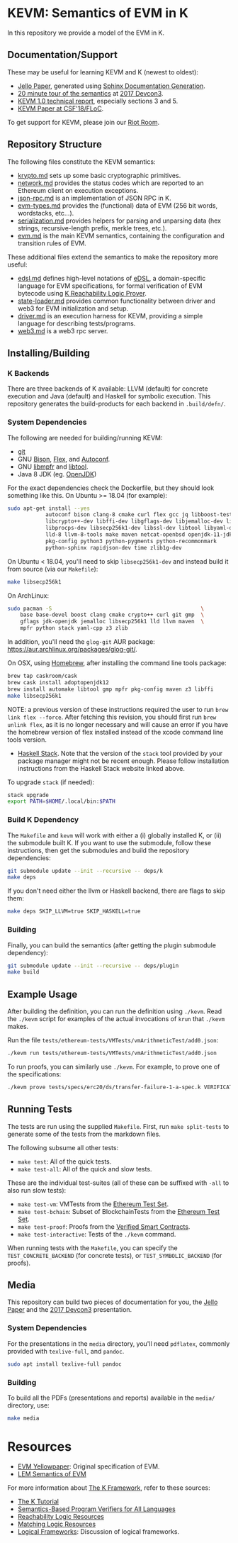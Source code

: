 KEVM: Semantics of EVM in K
===========================

In this repository we provide a model of the EVM in K.

Documentation/Support
---------------------

These may be useful for learning KEVM and K (newest to oldest):

-   [Jello Paper], generated using [Sphinx Documentation Generation].
-   [20 minute tour of the semantics](https://www.youtube.com/watch?v=tIq_xECoicQNov) at [2017 Devcon3].
-   [KEVM 1.0 technical report](http://hdl.handle.net/2142/97207), especially sections 3 and 5.
-   [KEVM Paper at CSF'18/FLoC](http://fsl.cs.illinois.edu/index.php/KEVM:_A_Complete_Semantics_of_the_Ethereum_Virtual_Machine).

To get support for KEVM, please join our [Riot Room](https://riot.im/app/#/room/#k:matrix.org).

Repository Structure
--------------------

The following files constitute the KEVM semantics:

-   [krypto.md](krypto.md) sets up some basic cryptographic primitives.
-   [network.md](network.md) provides the status codes which are reported to an Ethereum client on execution exceptions.
-   [json-rpc.md](json-rpc.md) is an implementation of JSON RPC in K.
-   [evm-types.md](evm-types.md) provides the (functional) data of EVM (256 bit words, wordstacks, etc...).
-   [serialization.md](serialization.md) provides helpers for parsing and unparsing data (hex strings, recursive-length prefix, merkle trees, etc.).
-   [evm.md](evm.md) is the main KEVM semantics, containing the configuration and transition rules of EVM.

These additional files extend the semantics to make the repository more useful:

-   [edsl.md](edsl.md) defines high-level notations of [eDSL], a domain-specific language for EVM specifications, for formal verification of EVM bytecode using [K Reachability Logic Prover].
-   [state-loader.md](state-loader.md) provides common functionality between driver and web3 for EVM initialization and setup.
-   [driver.md](driver.md) is an execution harness for KEVM, providing a simple language for describing tests/programs.
-   [web3.md](web3.md) is a web3 rpc server.

Installing/Building
-------------------

### K Backends

There are three backends of K available: LLVM (default) for concrete execution and Java (default) and Haskell for symbolic execution.
This repository generates the build-products for each backend in `.build/defn/`.

### System Dependencies

The following are needed for building/running KEVM:

-   [git](https://git-scm.com/)
-   GNU [Bison](https://www.gnu.org/software/bison/), [Flex](https://github.com/westes/flex), and [Autoconf](http://www.gnu.org/software/autoconf/).
-   GNU [libmpfr](http://www.mpfr.org/) and [libtool](https://www.gnu.org/software/libtool/).
-   Java 8 JDK (eg. [OpenJDK](http://openjdk.java.net/))

For the exact dependencies check the Dockerfile, but they should look something like this.
On Ubuntu >= 18.04 (for example):

```sh
sudo apt-get install --yes                                                       \
            autoconf bison clang-8 cmake curl flex gcc jq libboost-test-dev      \
            libcrypto++-dev libffi-dev libgflags-dev libjemalloc-dev libmpfr-dev \
            libprocps-dev libsecp256k1-dev libssl-dev libtool libyaml-dev        \
            lld-8 llvm-8-tools make maven netcat-openbsd openjdk-11-jdk          \
            pkg-config python3 python-pygments python-recommonmark               \
            python-sphinx rapidjson-dev time zlib1g-dev
```

On Ubuntu < 18.04, you'll need to skip `libsecp256k1-dev` and instead build it from source (via our `Makefile`):

```sh
make libsecp256k1
```

On ArchLinux:

```sh
sudo pacman -S                                               \
    base base-devel boost clang cmake crypto++ curl git gmp  \
    gflags jdk-openjdk jemalloc libsecp256k1 lld llvm maven  \
    mpfr python stack yaml-cpp z3 zlib
```

In addition, you'll need the `glog-git` AUR package: <https://aur.archlinux.org/packages/glog-git/>.

On OSX, using [Homebrew](https://brew.sh/), after installing the command line tools package:

```sh
brew tap caskroom/cask
brew cask install adoptopenjdk12
brew install automake libtool gmp mpfr pkg-config maven z3 libffi
make libsecp256k1
```

NOTE: a previous version of these instructions required the user to run `brew link flex --force`.
After fetching this revision, you should first run `brew unlink flex`, as it is no longer necessary and will cause an error if you have the homebrew version of flex installed instead of the xcode command line tools version.

-   [Haskell Stack](https://docs.haskellstack.org/en/stable/install_and_upgrade/#installupgrade).
    Note that the version of the `stack` tool provided by your package manager might not be recent enough.
    Please follow installation instructions from the Haskell Stack website linked above.

To upgrade `stack` (if needed):

```sh
stack upgrade
export PATH=$HOME/.local/bin:$PATH
```

### Build K Dependency

The `Makefile` and `kevm` will work with either a (i) globally installed K, or (ii) the submodule built K.
If you want to use the submodule, follow these instructions, then get the submodules and build the repository dependencies:

```sh
git submodule update --init --recursive -- deps/k
make deps
```

If you don't need either the llvm or Haskell backend, there are flags to skip them:

```sh
make deps SKIP_LLVM=true SKIP_HASKELL=true
```

### Building

Finally, you can build the semantics (after getting the plugin submodule dependency):

```sh
git submodule update --init --recursive -- deps/plugin
make build
```

Example Usage
-------------

After building the definition, you can run the definition using `./kevm`.
Read the `./kevm` script for examples of the actual invocations of `krun` that `./kevm` makes.

Run the file `tests/ethereum-tests/VMTests/vmArithmeticTest/add0.json`:

```sh
./kevm run tests/ethereum-tests/VMTests/vmArithmeticTest/add0.json
```

To run proofs, you can similarly use `./kevm`.
For example, to prove one of the specifications:

```sh
./kevm prove tests/specs/erc20/ds/transfer-failure-1-a-spec.k VERIFICATION
```

Running Tests
-------------

The tests are run using the supplied `Makefile`.
First, run `make split-tests` to generate some of the tests from the markdown files.

The following subsume all other tests:

-   `make test`: All of the quick tests.
-   `make test-all`: All of the quick and slow tests.

These are the individual test-suites (all of these can be suffixed with `-all` to also run slow tests):

-   `make test-vm`: VMTests from the [Ethereum Test Set].
-   `make test-bchain`: Subset of BlockchainTests from the [Ethereum Test Set].
-   `make test-proof`: Proofs from the [Verified Smart Contracts].
-   `make test-interactive`: Tests of the `./kevm` command.

When running tests with the `Makefile`, you can specify the `TEST_CONCRETE_BACKEND` (for concrete tests), or `TEST_SYMBOLIC_BACKEND` (for proofs).

Media
-----

This repository can build two pieces of documentation for you, the [Jello Paper] and the [2017 Devcon3] presentation.

### System Dependencies

For the presentations in the `media` directory, you'll need `pdflatex`, commonly provided with `texlive-full`, and `pandoc`.

```sh
sudo apt install texlive-full pandoc
```

### Building

To build all the PDFs (presentations and reports) available in the `media/` directory, use:

```sh
make media
```

Resources
=========

-   [EVM Yellowpaper](https://github.com/ethereum/yellowpaper): Original specification of EVM.
-   [LEM Semantics of EVM](https://github.com/pirapira/eth-isabelle)

For more information about [The K Framework](http://kframework.org), refer to these sources:

-   [The K Tutorial](https://github.com/kframework/k/tree/master/k-distribution/tutorial)
-   [Semantics-Based Program Verifiers for All Languages](http://fsl.cs.illinois.edu/index.php/Semantics-Based_Program_Verifiers_for_All_Languages)
-   [Reachability Logic Resources](http://fsl.cs.illinois.edu/index.php/Reachability_Logic_in_K)
-   [Matching Logic Resources](http://fsl.cs.illinois.edu/index.php/Matching_Logic)
-   [Logical Frameworks](http://dl.acm.org/citation.cfm?id=208700): Discussion of logical frameworks.

[Jello Paper]: <https://jellopaper.org>
[2017 Devcon3]: <https://ethereumfoundation.org/devcon3/>
[Sphinx Documentation Generation]: <http://sphinx-doc.org>
[K Reachability Logic Prover]: <http://fsl.cs.illinois.edu/FSL/papers/2016/stefanescu-park-yuwen-li-rosu-2016-oopsla/stefanescu-park-yuwen-li-rosu-2016-oopsla-public.pdf>
[K Editor Support]: <https://github.com/kframework/k-editor-support>
[Ethereum Test Set]: <https://github.com/ethereum/tests>
[Verified Smart Contracts]: <https://github.com/runtimeverification/verified-smart-contracts>
[eDSL]: <https://github.com/runtimeverification/verified-smart-contracts/blob/master/resources/edsl.md>

